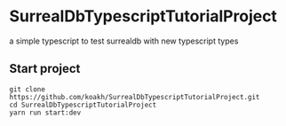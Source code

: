 # SurrealDbTypescriptTutorialProject

a simple typescript to test surrealdb with new typescript types

## Start project

```shell
git clone https://github.com/koakh/SurrealDbTypescriptTutorialProject.git
cd SurrealDbTypescriptTutorialProject
yarn run start:dev
```
